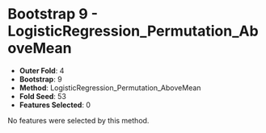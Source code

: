 # Bootstrap 9 - LogisticRegression_Permutation_AboveMean

- **Outer Fold**: 4
- **Bootstrap**: 9
- **Method**: LogisticRegression_Permutation_AboveMean
- **Fold Seed**: 53
- **Features Selected**: 0

No features were selected by this method.

